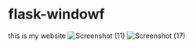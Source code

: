 # flask-windowf
this is my website
![Screenshot (11)](https://user-images.githubusercontent.com/97428187/149956700-7652b71b-9100-48b5-ace8-435a1988a0cc.png)
![Screenshot (17)](https://user-images.githubusercontent.com/97428187/149957475-c2a0289d-6645-454d-b707-fd88f12af6d6.png)



